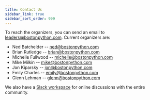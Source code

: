 ```yaml
---
title: Contact Us
sidebar_link: true
sidebar_sort_order: 999
---
```


To reach the organizers, you can send an email to <leaders@bostonpython.com>.  Current organizers are:

- Ned Batchelder -- <ned@bostonpython.com>
- Brian Rutledge -- <brian@bostonpython.com>
- Michelle Fullwood -- <michelle@bostonpython.com>
- Mike Milkin -- <mike@bostonpython.com>
- Jon Kiparsky -- <jon@bostonpython.com>
- Emily Charles -- <emily@bostonpython.com>
- Glenn Lehman -- <glenn@bostonpython.com>

We also have a [Slack workspace](slack.md) for online discussions with the entire community.

